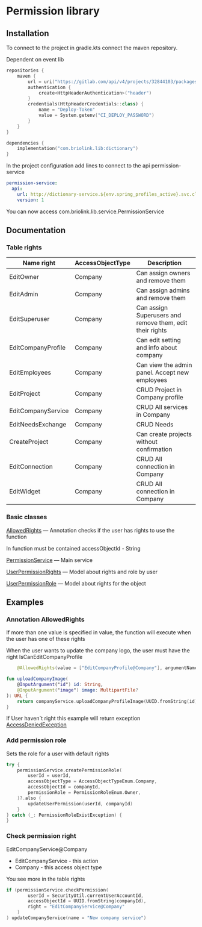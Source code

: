 # Permission library

## Installation

To connect to the project in gradle.kts connect the maven repository.

Dependent on event lib
```kotlin
repositories {
    maven {
        url = uri("https://gitlab.com/api/v4/projects/32844103/packages/maven")
        authentication {
            create<HttpHeaderAuthentication>("header")
        }
        credentials(HttpHeaderCredentials::class) {
            name = "Deploy-Token"
            value = System.getenv("CI_DEPLOY_PASSWORD")
        }
    }
}

dependencies {
    implementation("com.briolink.lib:dictionary")
}

```

In the project configuration add lines to connect to the api permission-service

```yaml
permission-service:
  api:
    url: http://dictionary-service.${env.spring_profiles_active}.svc.cluster.local/
    version: 1
```

You can now access com.briolink.lib.service.PermissionService

## Documentation

### Table rights
| Name right         | AccessObjectType | Description                                              |
|--------------------|------------------|----------------------------------------------------------|
| EditOwner          | Company          | Can assign owners and remove them                        |
| EditAdmin          | Company          | Can assign admins and remove them                        |
| EditSuperuser      | Company          | Can assign Superusers and remove them, edit their rights |
| EditCompanyProfile | Company          | Can edit setting and info about company                  |
| EditEmployees      | Company          | Can view the admin panel. Accept new employees           |
| EditProject        | Company          | CRUD Project in Company profile                          |
| EditCompanyService | Company          | CRUD All services in Company                             |
| EditNeedsExchange  | Company          | CRUD Needs                                               |
| CreateProject      | Company          | Can create projects without confirmation                 |
| EditConnection     | Company          | CRUD All connection in Company                           |
| EditWidget         | Company          | CRUD All connection in Company                           |

### Basic classes

[AllowedRights](https://gitlab.com/briolink/network/backend/permission-lib/-/blob/main/src/main/kotlin/com/briolink/lib/permission/AllowedRights.kt)
— Annotation checks if the user has rights to use the function

In function must be contained accessObjectId - String

[PermissionService](https://gitlab.com/briolink/network/backend/permission-lib/-/blob/main/src/main/kotlin/com/briolink/lib/permission/service/PermissionService.kt)
— Main service

[UserPermissionRights](https://gitlab.com/briolink/network/backend/permission-lib/-/blob/main/src/main/kotlin/com/briolink/lib/permission/model/UserPermissionRights.kt)
— Model about rights and role by user

[UserPermissionRole](https://gitlab.com/briolink/network/backend/permission-lib/-/blob/main/src/main/kotlin/com/briolink/lib/permission/model/UserPermissionRole.kt)
— Model about rights for the object

## Examples

### Annotation AllowedRights

If more than one value is specified in value, the function will execute when the user has one of these rights

When the user wants to update the company logo, the user must have the right IsCanEditCompanyProfile

```kotlin
    @AllowedRights(value = ["EditCompanyProfile@Company"], argumentNameId="id")

fun uploadCompanyImage(
    @InputArgument("id") id: String,
    @InputArgument("image") image: MultipartFile?
): URL {
    return companyService.uploadCompanyProfileImage(UUID.fromString(id), image)
}
```

If User haven`t right this example will return
exception [AccessDeniedException](https://gitlab.com/briolink/network/backend/permission-lib/-/blob/main/src/main/kotlin/com/briolink/lib/permission/exception/AccessDeniedException.kt)

### Add permission role

Sets the role for a user with default rights

```kotlin
try {
    permissionService.createPermissionRole(
        userId = userId,
        accessObjectType = AccessObjectTypeEnum.Company,
        accessObjectId = companyId,
        permissionRole = PermissionRoleEnum.Owner,
    )?.also {
        updateUserPermission(userId, companyId)
    }
} catch (_: PermissionRoleExistException) {
}
```

### Check permission right

EditCompanyService@Company
- EditCompanyService - this action
- Company - this access object type

You see more in the table rights

```kotlin
if (permissionService.checkPermission(
        userId = SecurityUtil.currentUserAccountId,
        accessObjectId = UUID.fromString(companyId),
        right = "EditCompanyService@Company"
    )
) updateCompanyService(name = "New company service")
```

